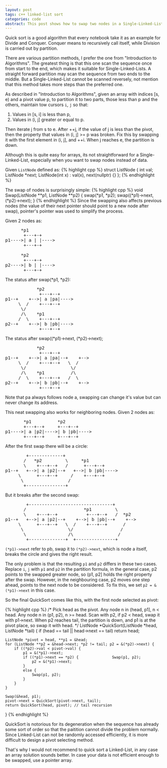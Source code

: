 ```yaml
---
layout: post
tags: c++ linked-list sort
categories: code
abstract: This post shows how to swap two nodes in a Single-Linked-List and how to apply quick sort for lists. Although it's not recommended.
---
```


Quick sort is a good algorithm that every notebook take it as an example for Divide and Conquer. Conquer means to recursively call itself, while Division is carried out by partition.

There are various partition methods, I prefer the one from "Introduction to Algorithms". The greatest thing is that this one scan the sequence once from start to the end, which makes it suitable for Single-Linked-Lists. A straight forward partition may scan the sequence from two ends to the middle. But a Single-Linked-List cannot be scanned reversely, not mention that this method takes more steps than the preferred one.

As described in "Introduction to Algorithms", given an array with indices [s, e) and a pivot value p, to partition it to two parts, those less than p and the others, maintain tow cursors `i`, `j` so that:

1. Values in [s, i] is less than p,
2. Values in (i, j] greater or equal to p. 

Then iterate j from s to e. After ++j, if the value of j is less than the pivot, then the property that values in (i, j] >= p was broken. Fix this by swapping it with the first element in (i, j], and ++i. When j reaches e, the partition is down.     

Although this is quite easy for arrays, its not straightforward for a Single-Linked-List, especially when you want to swap nodes instead of data.

Given `ListNode` defined as:
{% highlight cpp %}
struct ListNode {
	int val;	
	ListNode *next;
	ListNode(int x) : val(x), next(nullptr) {}
};
{% endhighlight %}

The swap of nodes is surprisingly simple:
{% highlight cpp %}
void Swap(ListNode **p1, ListNode **p2) {
	swap(*p1, *p2);
	swap((*p1)->next, (*p2)->next);
}
{% endhighlight %}
Since the swapping also affects previous nodes (the value of their next pointer should point to a new node after swap), pointer's pointer was used to simplify the process.

Given 2 nodes as:
<pre>
      *p1
       +---+-+
p1---->| a | |---->
       +---+-+
	
      *p2
       +---+-+
p2---->| b | |---->
       +---+-+
</pre>

The status after swap(\*p1, \*p2):
<pre>
            *p2
             +---+--+
p1--+    +-->| a |pa|---->
     \  /    +---+--+
      \/
      /\    *p1
     /  \    +---+--+
p2--+    +-->| b |pb|---->
             +---+--+
</pre>

The status after swap((\*p1)->next, (\*p2)->next);
<pre>
            *p2
             +---+--+
p1--+    +-->| a |pa|--+    +-->
     \  /    +---+--+   \  /
      \/                 \/
      /\    *p1          /\
     /  \    +---+--+   /  \
p2--+    +-->| b |pb|--+    +-->
             +---+--+
</pre>
Note that pa always follows node a, swapping can change it's value but can never change its address.

This neat swapping also works for neighboring nodes.
Given 2 nodes as:
<pre>
       *p1          *p2
       +---+--+     +---+--+
p1---->| a |p2|---->| b |pb|---->
       +---+--+     +---+--+
</pre>
After the first swap there will be a circle:
<pre>
        +-------------+
       /   *p2         \     *p1
       \    +---+--+   /      +---+--+
p1--+   +-->| a |p2|--+   +-->| b |pb|---->
     \      +---+--+     /    +---+--+
      \                 /
       +---------------+
</pre>
But it breaks after the second swap:
<pre>
        +--------------------------------+
       /                      *p1         \
       \    +---+--+           +---+--+   /  *p2
p1--+   +-->| a |p2|--+    +-->| b |pb|--+    +-->
     \      +---+--+   \  /    +---+--+      /
      \                 \/                  /
       \                /\                 /
        +--------------+  +---------------+
</pre>
`(*p1)->next` refer to pb, swap it to `(*p2)->next`, which is node a itself, breaks the circle and gives the right result.

The only problem is that the resulting `p1` and `p2` differs in these two cases.
Replace `i`, `j` with `p1` and `p2` in the partition formula, in the general case, p2 points to the swapped greater node, so (p1, p2] holds the right property after the swap. However, in the neighbouring case, p2 moves one step ahead, points to the next node to be considered. To fix this, we set `p2 = &(*p1)->next` in this case.
 
So the final QuickSort comes like this, with the first node selected as pivot:

{% highlight cpp %}
/*
Pick head as the pivot.
Any node n in (head, p1], n < head.
Any node n in (p1, p2), n >= head.
Scan with p2, if p2 < head, swap it with p1->next.
When p2 reaches tail, the partition is down, and
p1 is at the pivot place, so swap it with head.
*/
ListNode *QuickSort(ListNode *head, ListNode *tail) {
	if (head == tail || head->next == tail)
		return head;

	ListNode *pivot = head, **p1 = &head;
	for (ListNode **p2 = &head->next; *p2 != tail; p2 = &(*p2)->next) {
		if ((*p2)->val < pivot->val) {	
			p1 = &(*p1)->next;
			if ((*p1)->next == *p2) {				Swap(p1, p2);
				p2 = &(*p1)->next;
			}
			else {
				Swap(p1, p2);
			}
		}
	}

	Swap(&head, p1);
	pivot->next = QuickSort(pivot->next, tail);
	return QuickSort(head, pivot); // tail recursion
}
{% endhighlight %}

QuickSort is notorious for its degeneration when the sequence has already some sort of order so that the paitition cannot divide the problem normally. Since Linked-List can not be randomly accessed efficiently, it is more difficult to design a pivot selecting method.

That's why I would not recommend to quick sort a Linked-List, in any case an array solution sounds better. In case your data is not efficient enough to be swapped, use a pointer array. 